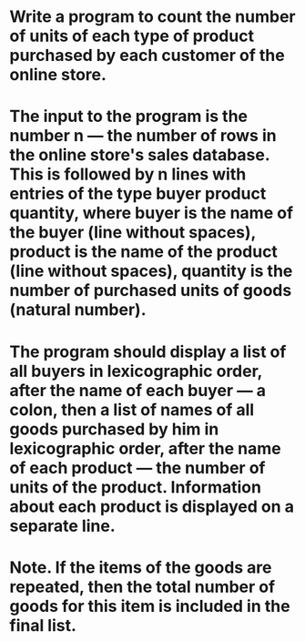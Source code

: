 # Write a program to count the number of units of each type of product purchased by each customer of the online store.

# 
# The input to the program is the number n — the number of rows in the online store's sales database. This is followed by n lines with entries of the type buyer product quantity, where buyer is the name of the buyer (line without spaces), product is the name of the product (line without spaces), quantity is the number of purchased units of goods (natural number).
# 
# The program should display a list of all buyers in lexicographic order, after the name of each buyer — a colon, then a list of names of all goods purchased by him in lexicographic order, after the name of each product — the number of units of the product. Information about each product is displayed on a separate line.
# 
# Note. If the items of the goods are repeated, then the total number of goods for this item is included in the final list.
